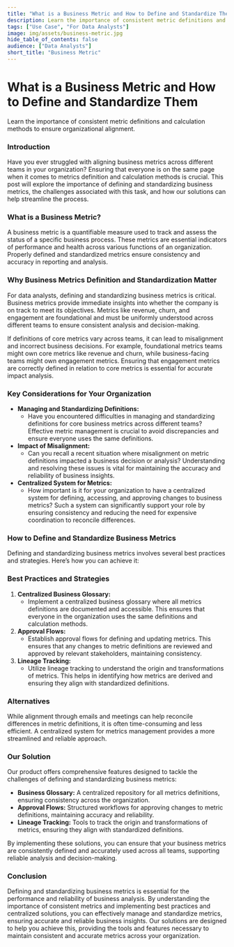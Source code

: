 ```yaml
---
title: "What is a Business Metric and How to Define and Standardize Them"
description: Learn the importance of consistent metric definitions and calculation methods to ensure organizational alignment.
tags: ["Use Case", "For Data Analysts"]
image: img/assets/business-metric.jpg
hide_table_of_contents: false
audience: ["Data Analysts"]
short_title: "Business Metric"
---
```


# What is a Business Metric and How to Define and Standardize Them

Learn the importance of consistent metric definitions and calculation methods to ensure organizational alignment.

<!--truncate-->

### Introduction

Have you ever struggled with aligning business metrics across different teams in your organization? Ensuring that everyone is on the same page when it comes to metrics definition and calculation methods is crucial. This post will explore the importance of defining and standardizing business metrics, the challenges associated with this task, and how our solutions can help streamline the process.

### What is a Business Metric?

A business metric is a quantifiable measure used to track and assess the status of a specific business process. These metrics are essential indicators of performance and health across various functions of an organization. Properly defined and standardized metrics ensure consistency and accuracy in reporting and analysis.

### Why Business Metrics Definition and Standardization Matter

For data analysts, defining and standardizing business metrics is critical. Business metrics provide immediate insights into whether the company is on track to meet its objectives. Metrics like revenue, churn, and engagement are foundational and must be uniformly understood across different teams to ensure consistent analysis and decision-making.

If definitions of core metrics vary across teams, it can lead to misalignment and incorrect business decisions. For example, foundational metrics teams might own core metrics like revenue and churn, while business-facing teams might own engagement metrics. Ensuring that engagement metrics are correctly defined in relation to core metrics is essential for accurate impact analysis.

### Key Considerations for Your Organization

- **Managing and Standardizing Definitions:**
  - Have you encountered difficulties in managing and standardizing definitions for core business metrics across different teams? Effective metric management is crucial to avoid discrepancies and ensure everyone uses the same definitions.
- **Impact of Misalignment:**
  - Can you recall a recent situation where misalignment on metric definitions impacted a business decision or analysis? Understanding and resolving these issues is vital for maintaining the accuracy and reliability of business insights.
- **Centralized System for Metrics:**
  - How important is it for your organization to have a centralized system for defining, accessing, and approving changes to business metrics? Such a system can significantly support your role by ensuring consistency and reducing the need for expensive coordination to reconcile differences.

### How to Define and Standardize Business Metrics

Defining and standardizing business metrics involves several best practices and strategies. Here’s how you can achieve it:

### Best Practices and Strategies

1. **Centralized Business Glossary:**
   - Implement a centralized business glossary where all metrics definitions are documented and accessible. This ensures that everyone in the organization uses the same definitions and calculation methods.
2. **Approval Flows:**
   - Establish approval flows for defining and updating metrics. This ensures that any changes to metric definitions are reviewed and approved by relevant stakeholders, maintaining consistency.
3. **Lineage Tracking:**
   - Utilize lineage tracking to understand the origin and transformations of metrics. This helps in identifying how metrics are derived and ensuring they align with standardized definitions.

### Alternatives

While alignment through emails and meetings can help reconcile differences in metric definitions, it is often time-consuming and less efficient. A centralized system for metrics management provides a more streamlined and reliable approach.

### Our Solution

Our product offers comprehensive features designed to tackle the challenges of defining and standardizing business metrics:

- **Business Glossary:** A centralized repository for all metrics definitions, ensuring consistency across the organization.
- **Approval Flows:** Structured workflows for approving changes to metric definitions, maintaining accuracy and reliability.
- **Lineage Tracking:** Tools to track the origin and transformations of metrics, ensuring they align with standardized definitions.

By implementing these solutions, you can ensure that your business metrics are consistently defined and accurately used across all teams, supporting reliable analysis and decision-making.

### Conclusion

Defining and standardizing business metrics is essential for the performance and reliability of business analysis. By understanding the importance of consistent metrics and implementing best practices and centralized solutions, you can effectively manage and standardize metrics, ensuring accurate and reliable business insights. Our solutions are designed to help you achieve this, providing the tools and features necessary to maintain consistent and accurate metrics across your organization.
